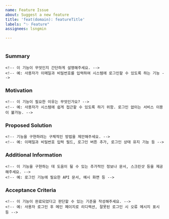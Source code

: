 ```yaml
---
name: Feature Issue
about: Suggest a new feature
title: 'feat(domain): featureTitle'
labels: "✨ Feature"
assignees: lsngmin

---
```


# <!-- featureTitle -->

### Summary
```
<!-- 이 기능이 무엇인지 간단하게 설명해주세요. -->
<!-- 예: 사용자가 이메일과 비밀번호를 입력하여 시스템에 로그인할 수 있도록 하는 기능 -->
```
### Motivation
```
<!-- 이 기능이 필요한 이유는 무엇인가요? -->
<!-- 예: 사용자가 시스템에 쉽게 접근할 수 있도록 하기 위함. 로그인 없이는 서비스 이용이 불가능. -->
```

### Proposed Solution
```
<!-- 기능을 구현하려는 구체적인 방법을 제안해주세요. -->
<!-- 예: 이메일과 비밀번호 입력 필드, 로그인 버튼 추가, 로그인 상태 유지 기능 등 -->
```

### Additional Information
```
<!-- 이 기능을 구현하는 데 도움이 될 수 있는 추가적인 정보나 문서, 스크린샷 등을 제공해주세요. -->
<!-- 예: 로그인 기능에 필요한 API 문서, 예시 화면 등 -->
```

### Acceptance Criteria
```
<!-- 이 기능이 완료되었다고 판단할 수 있는 기준을 작성해주세요. -->
<!-- 예: 사용자 로그인 후 메인 페이지로 리디렉션, 잘못된 로그인 시 오류 메시지 표시 등 -->
```
